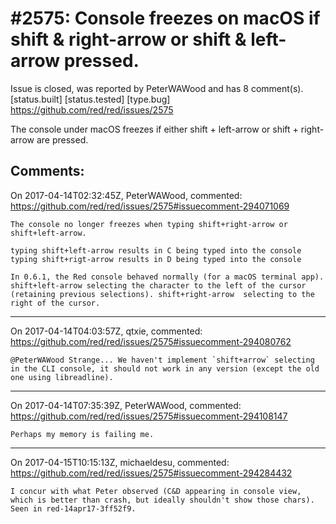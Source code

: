 
#2575: Console freezes on macOS if shift & right-arrow or shift & left-arrow pressed.
================================================================================
Issue is closed, was reported by PeterWAWood and has 8 comment(s).
[status.built] [status.tested] [type.bug]
<https://github.com/red/red/issues/2575>

The console under macOS freezes if either shift + left-arrow or shift + right-arrow are pressed.


Comments:
--------------------------------------------------------------------------------

On 2017-04-14T02:32:45Z, PeterWAWood, commented:
<https://github.com/red/red/issues/2575#issuecomment-294071069>

    The console no longer freezes when typing shift+right-arrow or shift+left-arrow.
    
    typing shift+left-arrow results in C being typed into the console
    typing shift+rigt-arrow results in D being typed into the console
    
    In 0.6.1, the Red console behaved normally (for a macOS terminal app). shift+left-arrow selecting the character to the left of the cursor (retaining previous selections). shift+right-arrow  selecting to the right of the cursor.

--------------------------------------------------------------------------------

On 2017-04-14T04:03:57Z, qtxie, commented:
<https://github.com/red/red/issues/2575#issuecomment-294080762>

    @PeterWAWood Strange... We haven't implement `shift+arrow` selecting in the CLI console, it should not work in any version (except the old one using libreadline).

--------------------------------------------------------------------------------

On 2017-04-14T07:35:39Z, PeterWAWood, commented:
<https://github.com/red/red/issues/2575#issuecomment-294108147>

    Perhaps my memory is failing me.

--------------------------------------------------------------------------------

On 2017-04-15T10:15:13Z, michaeldesu, commented:
<https://github.com/red/red/issues/2575#issuecomment-294284432>

    I concur with what Peter observed (C&D appearing in console view, which is better than crash, but ideally shouldn't show those chars). Seen in red-14apr17-3ff52f9.

